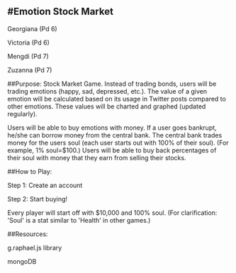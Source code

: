 #Emotion Stock Market
---------------------

Georgiana (Pd 6)

Victoria (Pd 6)

Mengdi  (Pd 7)

Zuzanna (Pd 7)

##Purpose: 
Stock Market Game. Instead of trading bonds, users will be trading emotions (happy, sad, depressed, etc.). The value of a given emotion will be calculated based on its usage in Twitter posts compared to other emotions. These values will be charted and graphed (updated regularly). 

Users will be able to buy emotions with money. If a user goes bankrupt, he/she can borrow money from the central bank.
The central bank trades money for the users soul (each user starts out with 100% of their soul). (For example, 1% soul=$100.) Users will be able to buy back percentages of their soul with money that they earn from selling their stocks.

##How to Play:
<p>Step 1: Create an account
<p>Step 2: Start buying!

Every player will start off with $10,000 and 100% soul.
(For clarification: 'Soul' is a stat similar to 'Health' in other games.)

##Resources:
<p>g.raphael.js library
<p>mongoDB
